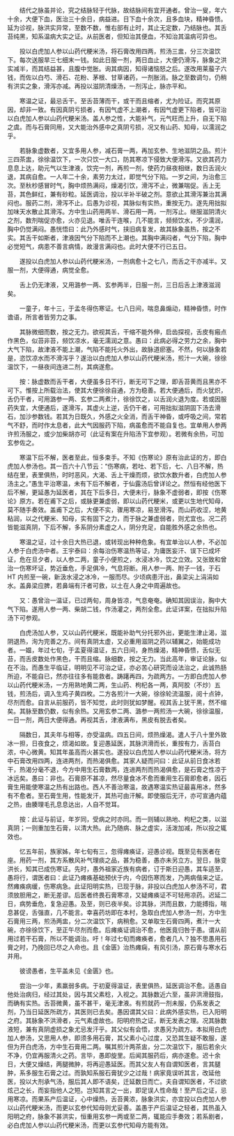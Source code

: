 <!-- { "loadSidebar": true } -->
　　结代之脉虽并论，究之结脉轻于代脉，故结脉间有宜开通者。曾治一叟，年六十余，大便下血，医治三十余日，病益进。日下血十余次，且多血块，精神昏愦。延为诊视，脉洪实异常，至数不数，惟右部有止时，其止无定数，乃结脉也。其舌苔纯黑，知系温病大实之证。从前医者，但知治其便血，不知治其温病可异也。

　　投以白虎加人参以山药代粳米汤，将石膏改用四两，煎汤三盅，分三次温饮下。每次送服旱三七细末一钱。如此日服一剂，两日血止，大便仍滑泻，脉象之洪实减半，而其结益甚，且腹中觉胀。询其病因，知得诸恼怒之后。遂改用莱菔子六钱，而佐以白芍、滑石、花粉、茅根、甘草诸药，一剂胀消。脉之至数调匀，仍稍有洪实之象，滑泻亦减。再投以滋阴清燥汤，一剂泻止，脉亦平和。

　　寒温之证，最忌舌干。至舌苔薄而干，或干而且缩者，尤为险证。而究其原因，却非一致。有因真阴亏损者，有因气虚不上潮者，有因气虚更下陷者，皆可治以白虎加人参以山药代粳米汤。盖人参之性，大能补气，元气旺而上升，自无下陷之虞。而与石膏同用，又大能治外感中之真阴亏损，况又有山药、知母，以濡润之乎。

　　若脉象虚数者，又宜多用人参，减石膏一两，再加玄参、生地滋阴之品。煎汁三四茶盅，徐徐温饮下，一次只饮一大口，防其寒凉下侵致大便滑泻。又欲其药力息息上达，助元气以生津液，饮完一剂，再煎一剂，使药力昼夜相继，数日舌润火退，其病自愈。一人年二十余，素劳力太过，即觉气分下陷。一岁之间，为治愈三次。至秋杪感冒时气，胸中烦热满闷，燥渴引饮，滑泻不止，微兼喘促。舌上无苔，其色鲜红，兼有砂粒。延医调治，投以半补半破之剂。意欲止其滑泻兼治其满闷也。服药二剂，滑泻不止。后愚为诊视，其脉似有实热，重按无力。遂先用拙拟加味天水散止其滑泻。方中生山药用两半、滑石用一两，一剂泻止。继服滋阴清火之剂，数剂喘促亦愈，火亦见退。唯舌干连喉，几不能言，频频饮水，不少濡润，胸中仍觉满闷。愚恍悟曰：此乃外感时气，挟旧病复发，故其脉象虽热，按之不实。其舌干如斯者，津液因气分下陷而不上潮也。其胸中满闷者，气分下陷，胸中必觉短气，病患不善言病情，故漫言满闷也。此时大便不行已五日。

　　遂投以白虎加人参以山药代粳米汤，一剂病愈十之七八，而舌之干亦减半。又服一剂，大便得通，病觉全愈。

　　舌上仍无津液，又用潞参一两、玄参两半，日服一剂，三日后舌上津液滋润矣。

　　一童子，年十三，于孟冬得伤寒证。七八日间，喘息鼻煽动，精神昏愦，时作谵语，所言者皆劳力之事。

　　其脉微细而数，按之无力。欲视其舌，干缩不能外伸，启齿探视，舌皮有瘢点作黑色，似苔非苔，频饮凉水，毫无濡润之意。愚曰：此病必得之劳力之余，胸中大气下陷，故津液不能上潮，气陷不能托火外出，故脉道瘀塞。不然，何以脉象若是，恣饮凉水而不滑泻乎？遂治以白虎加人参以山药代粳米汤，煎汁一大碗，徐徐温饮下，一昼夜间连进二剂，其病遂愈。

　　按：脉虚数而舌干者，大便虽多日不行，断无可下之理，即舌苔黄而且黑亦不可下。惟按上所载治法，使其大便徐徐自通，方为稳善。若大便通后，而火犹炽，舌仍干者，可用潞参一两、玄参二两煮汁，徐徐饮之，以舌润火退为度。若或因服药失宜，大便通后，遂滑泻，其虚火上逆，舌仍干者，可用拙拟滋阴固下汤去滑石，加沙参数钱。若其为日既久，外感之火全消，而舌干神昏，或呼吸之间，常若气不舒，而时作太息者，此大气因服药下陷，病虽愈而不能自复也。宜单用人参两许煎汤服之，或少加柴胡亦可（此证有案在升陷汤下宜参观）。若微有余热，可加玄参佐之。

　　寒温下后不解，医者至此，恒多束手。不知《伤寒论》原有治此证的方，即白虎加人参汤也。其一百六十八节云：“伤寒病，若吐、若下后，七、八日不解，热结在里，表里俱热，时时恶风，大渴、舌上干燥而烦，欲饮水数升者，白虎加人参汤主之。”愚生平治寒温，未有下后不解者，于仙露汤后曾详论之。然恒有经他医下后不解，更延愚为延医者，其在下后多日，大便未行，脉象不虚弱者，即按《伤寒论》原方。若在甫下之后，或脉更兼虚弱，即以山药代粳米，或更以生地代知母，莫不随手奏效。盖甫下之后，大便不实，骤用寒凉，易至滑泻。而山药收涩，地黄粘润，以之代粳米、知母，实有固下之力，而于脉之兼虚弱者，则尤宜也。况二药皆能滋真阴，下后不解，多系阴分素虚之人，阴分充足，自能胜外感之余热也。

　　寒温之证，过十余日大热已退，或转现出种种危象。有宜单治以人参，不必加人参于白虎汤中者。王宇泰曰：余每治伤寒温热等证，为庸医妄汗、误下已成坏证，危在旦夕者，以人参二两，童子小便煎之，水浸冰冷，饮之立效。又张致和曾治一伤寒坏证，势近垂危，手足俱冷，气息将断。用人参一两、附子一钱，于石HT 内煎至一碗，新汲水浸之冰冷，一服而尽。少顷病患汗出，鼻梁尖上涓涓如水。盖鼻梁应脾，若鼻端有汗者可救，以土在人身之中周遍故也。

　　又：愚曾治一温证，已过两旬，周身皆凉，气息奄奄。确知其因误治，胸中大气下陷。遂用人参一两、柴胡二钱，作汤灌之，两剂全愈。此证详案，在拙拟升陷汤下可参观。

　　白虎汤加人参，又以山药代粳米，既能补助气分托邪外出，更能生津止渴，滋阴退热，洵为完善之方。间有真阴太虚，又必重用滋阴之药以辅翼之，始能成功者。一媪，年过七旬，于孟夏得温证，五六日间，身热燥渴，精神昏愦，舌似无苔，而舌皮数处作黑色，干而且缩。脉细数，按之无力。当此高年，审证论脉，似在不治。而愚生平临证，明明见不可治之证，亦必苦心研究而设法治之，此诚热肠所迫，不能自已，然亦往往多有能救者。踌躇再四，为疏两方。一方即白虎加人参以山药代粳米汤，一方用熟地黄二两，生山药、枸杞各一两，真阿胶（不炒）五钱，煎汤后，调入生鸡子黄四枚。二方各煎汁一大碗，徐徐轮流温服，阅十点钟，尽剂而愈。自言从前服药，皆不知觉，此时则犹如梦醒。视其舌上犹干黑，然不缩矣。其脉至数仍数，似有余热。又用玄参二两、潞参一两煎汤一大碗，徐徐温服，一日一剂，两日大便得通。再视其舌，津液满布，黑皮有脱去者矣。

　　隔数日，其夫年与相等，亦受温病。四五日间，烦热燥渴。遣人于八十里外致冰一担，日夜食之，烦渴如故。复迎愚延医，其脉洪滑而长，重按有力，舌苔白浓，中心微黄。知其年虽高而火甚实也。遂投以白虎加人参以山药代粳米汤，将方中石膏改用四两，连进两剂，而热渴俱愈。其家人疑而问曰：此证从前日食冰若干，热渴分毫不退，今方中用生石膏数两，连进两剂而热渴俱愈，是石膏之性凉于冰远矣。愚曰：非也。石膏原不甚凉，然尽量食冰不愈而重用生石膏即愈者，因石膏生用能使寒温之热有出路也。西人不善治寒温，故遇寒温实热证最喜用冰，然多有不愈者。至石膏生用，性能发汗，其热可由汗解。即使服后无汗，亦可宣通内蕴之热，由腠理毛孔息息达出，人自不觉耳。

　　按：此证与前证，年岁同，受病之时亦同。而一则辅以熟地、枸杞之类，以滋真阴；一则重加生石膏，以清大热。此乃随病、脉之虚实，活泼加减，所以投之辄效也。

　　忆五年前，族家姊，年七旬有三，忽得瘫痪证，迎愚诊视。既至见有医者在座。用药一剂，其方系散风补气理痰之品，甚为稳善，愚亦未另立方。翌日，脉变洪长，知其已成伤寒证。先时，愚外祖家近族有病者，订于斯日迎愚，其车适至，愚将行，谓医者曰：此证乃瘫痪基础预伏于内，今因伤寒而发，乃两病偕来之证。然瘫痪病缓，伤寒病急。此证阳明实热，已现于脉，非投以白虎加人参汤不可，君须放胆用之，断无差谬。后医者终畏石膏寒凉，又疑瘫痪证不可轻用凉药。迟延二日，病势垂危，复急迎愚。及至，则已夜半矣。诊其脉，洪而且数，力能搏指，喘息甚促，舌强直，几不能言。幸喜药坊即在本村，急取白虎加人参汤一剂，方中生石膏用三两，煎汤两盅，分二次温饮下，病稍愈。又单取生石膏四两，煮汁一大碗，亦徐徐饮下，至正午尽剂而愈。后瘫痪证调治不愈，他医竟归咎于愚。谓从前用过若干石膏，所以不能调治。吁！年过七旬而瘫痪者，愈者几人？独不思愚用石膏之时，乃挽回已尽之人命也。且《金匮》治热瘫痫，有风引汤，原石膏与寒水石并用。

　　彼谤愚者，生平盖未见《金匮》也。

　　尝治一少年，素羸弱多病。于初夏得温证，表里俱热，延医调治不愈。适愚自他处治病归，经过其处，因与其父素稔，入视之。其脉数近六至，虽非洪滑鼓指，而确有实热。舌苔微黄，虽不甚干，毫无津液。有煎就药一剂未服，仍系发表之剂，乃当日延医所疏方，其医则已去矣。愚因谓其父曰：此病外感实热，已入阳明之府。其脉象不洪滑者，元气素虚故也。阳明府热之证，断无发表之理。况其脉数液短，兼有真阴虚损之象尤忌发汗乎。其父似有会悟，求愚另为疏方。本拟用白虎加人参汤，又思用人参，即须多用石膏，其父素小心过度，又恐其生疑不敢服，遂但为开白虎汤，方中生石膏用二两。嘱其煎汁两茶盅，分二次温饮下，服后若余火不净，仍宜再服清火之药。言毕，愚即旋里。后闻其服药后，病亦遂愈。迟十余日，大便又燥结，两腿微肿，将再迎愚延医。而其父友人有自谓知医者，言其腿肿，系多服生石膏之过。而孰知系服石膏犹少之过哉！病家竟误听其言，改延他医，投以大剂承气汤，服后其人即不语矣，迁延数日而亡。夫自谓知医者，不过欲炫己之长，而妄指他人之短。岂知其言之一出，即足误人性命哉！至产后之证，忌用寒凉。而果系产后温证，心中燥热，舌苔黄浓，脉象洪实，亦宜投以白虎加人参以山药代粳米汤，而更以玄参代知母则尤妥善。盖愚于产后温证之轻者，其热虽入阳明之府，脉象不甚洪实，恒重用玄参一两或至二两，辄能应手奏效；若系剧者，必白虎加人参以山药代粳米汤，而更以玄参代知母方能有效。

